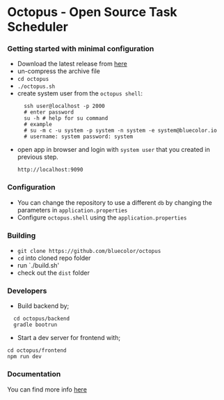 # Octopus - Open Source Task Scheduler




### Getting started with minimal configuration
- Download the latest release from [here](https://github.com/bluecolor/octopus/releases/download/0.12/octopus-0.12.883.tar.gz)
- un-compress the archive file
- `cd octopus`
- `./octopus.sh`
- create system user from the `octopus shell`:
  ```
    ssh user@localhost -p 2000
    # enter password
    su -h # help for su command
    # example
    # su -m c -u system -p system -n system -e system@bluecolor.io
    # username: system password: system
  ```
- open app in browser and login with `system user` that you created in previous step.
  ```
  http://localhost:9090
  ```


### Configuration
- You can change the repository to use a different `db` by changing the parameters in `application.properties`
- Configure `octopus.shell` using the `application.properties`


### Building
- `git clone https://github.com/bluecolor/octopus`
- `cd` into cloned repo folder
- run `./build.sh'
- check out the `dist` folder


### Developers
- Build backend by;
```
  cd octopus/backend
  gradle bootrun
```
- Start a dev server for frontend with;
```
cd octopus/frontend
npm run dev
```


### Documentation
You can find more info [here](https://bluecolor.github.io/octopus/)